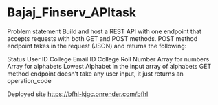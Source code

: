 # Bajaj_Finserv_APItask
Problem statement
Build and host a REST API with one endpoint that accepts requests with both GET and POST methods. POST method endpoint takes in the request (JSON) and returns the following:

Status
User ID
College Email ID
College Roll Number
Array for numbers
Array for alphabets
Lowest Alphabet in the input array of alphabets GET method endpoint doesn’t take any user input, it just returns an operation_code

Deployed site
https://bfhl-kjgc.onrender.com/bfhl
